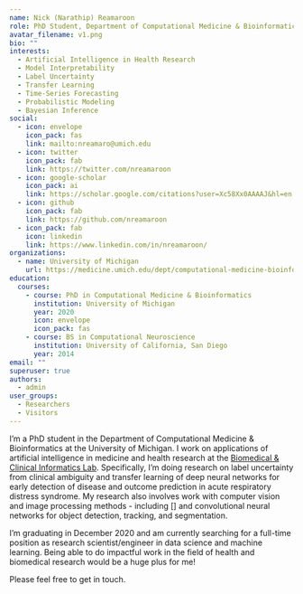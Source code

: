 ```yaml
---
name: Nick (Narathip) Reamaroon
role: PhD Student, Department of Computational Medicine & Bioinformatics
avatar_filename: v1.png
bio: ""
interests:
  - Artificial Intelligence in Health Research
  - Model Interpretability
  - Label Uncertainty
  - Transfer Learning
  - Time-Series Forecasting
  - Probabilistic Modeling
  - Bayesian Inference
social:
  - icon: envelope
    icon_pack: fas
    link: mailto:nreamaro@umich.edu
  - icon: twitter
    icon_pack: fab
    link: https://twitter.com/nreamaroon
  - icon: google-scholar
    icon_pack: ai
    link: https://scholar.google.com/citations?user=Xc58Xx0AAAAJ&hl=en
  - icon: github
    icon_pack: fab
    link: https://github.com/nreamaroon
  - icon_pack: fab
    icon: linkedin
    link: https://www.linkedin.com/in/nreamaroon/
organizations:
  - name: University of Michigan
    url: https://medicine.umich.edu/dept/computational-medicine-bioinformatics
education:
  courses:
    - course: PhD in Computational Medicine & Bioinformatics
      institution: University of Michigan
      year: 2020
      icon: envelope
      icon_pack: fas
    - course: BS in Computational Neuroscience
      institution: University of California, San Diego
      year: 2014
email: ""
superuser: true
authors:
  - admin
user_groups:
  - Researchers
  - Visitors
---
```

I’m a PhD student in the Department of Computational Medicine & Bioinformatics at the University of Michigan. I work on applications of artificial intelligence in medicine and health research at the [Biomedical & Clinical Informatics Lab](http://najarianlab.ccmb.med.umich.edu). Specifically, I’m doing research on label uncertainty from clinical ambiguity and transfer learning of deep neural networks for early detection of disease and outcome prediction in acute respiratory distress syndrome. My research also involves work with computer vision and image processing methods - including \[] and convolutional neural networks for object detection, tracking, and segmentation. 

I’m graduating in December 2020 and am currently searching for a full-time position as research scientist/engineer in data science and machine learning. Being able to do impactful work in the field of health and biomedical research would be a huge plus for me!

Please feel free to get in touch.